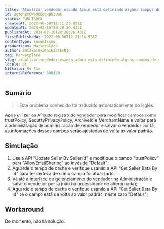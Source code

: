 ```yaml
---
title: 'Atualizar vendedor usando Admin está definindo alguns campos de volta para o valor padrão depois de modificá-lo via API'
id: 2gtqnZmCW59OKoqRpU3UaQ
status: PUBLISHED
createdAt: 2022-06-30T12:21:23.852Z
updatedAt: 2024-02-16T20:28:26.435Z
publishedAt: 2024-02-16T20:28:26.435Z
firstPublishedAt: 2022-06-30T12:21:24.538Z
contentType: knownIssue
productTeam: Marketplace
author: 2mXZkbi0oi061KicTExNjo
tag: Marketplace
slug: atualizar-vendedor-usando-admin-esta-definindo-alguns-campos-de-volta-para-o-valor-padrao-depois-de-modificalo-via-api
locale: pt
kiStatus: No Fix
internalReference: 608120
---
```


## Sumário

>ℹ️ Este problema conhecido foi traduzido automaticamente do inglês.



Após utilizar as APIs do registro de vendedor para modificar campos como trustPolicy, SecutityPrivacyPolicy, ArchiveId e MerchantName e voltar para a administração de administração de vendedor e salvar o vendedor por lá, as informações desses campos serão ajustadas de volta ao valor padrão.



## Simulação



1. Use a API "Update Seller By Seller Id" e modifique o campo "trustPolicy" para "AllowEmailSharing" ao invés de "Default";
2. Aguarde o tempo de cache e verifique usando a API "Get Seller Data By Id" para ter certeza de que o campo foi atualizado.
3. Vá até a interface de gerenciamento do vendedor na Administração e salve o vendedor por lá (não há necessidade de alterar nada);
4. Aguarde o tempo de cache e verifique usando a API "Get Seller Data By Id" se o campo está de volta ao valor padrão, neste caso "Default";



## Workaround


De momento, não há solução.

